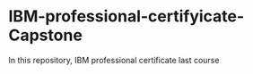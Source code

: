 # IBM-professional-certifyicate-Capstone


In this repository, IBM professional certificate last course
